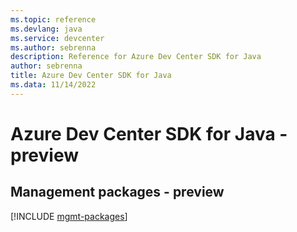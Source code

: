 ```yaml
---
ms.topic: reference
ms.devlang: java
ms.service: devcenter
ms.author: sebrenna
description: Reference for Azure Dev Center SDK for Java
author: sebrenna
title: Azure Dev Center SDK for Java
ms.data: 11/14/2022
---
```

# Azure Dev Center SDK for Java - preview

## Management packages - preview
[!INCLUDE [mgmt-packages](dev-center-mgmt-index.md)]